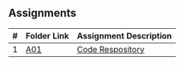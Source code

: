 ## Assignments

|  #  | Folder Link | Assignment Description |
| :-: | ----------- | ---------------------- |
|  1  | [A01](./Assignments/A01/README.md)     | [Code Respository](./A01/README.md)|
